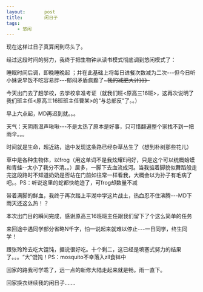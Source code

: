 ```yaml
---
layout:       post
title:        闲日子
tags:
    - 悠闲
---
```


现在这样过日子真算闲到尽头了。

经过这段时间的努力，我终于把生物钟从读书模式彻底调到悠闲模式了：

睡眠时间后调，即晚睡晚起  ；并在此基础上将每日进餐次数减为二次---但今日听小妹说早饭不吃容易胖---郁闷矛盾疯癫了~~~我的减肥大计》》》~~  

今天出门去了趟学校，去学校拿准考证（就我们班<原高三16班>，这再次说明了我们班主任<原高三16班班主任曹某>的“与总部反”了。。）

早上六点起，MD再迟到就。。。

天气：天阴雨湿声啾啾---不是太热了原本是好事，只可惜翻遍整个家找不到一把雨伞。。。

时间就是生命，超近路，途中发现这条路已经杂草丛生了（想到朴树那些花儿）

草中是各种生物体，以frog（用这单词不是我炫耀E问好，只是这个可以统概蛤蟆和青蛙--太小了我分不清。。）居多，一脚下去血流成河。当我掂着脚貌似舞蹈般走完这段路时不知道奶奶是否站在门前如往常一样看我，大概会以为孙子有毛病了吧。。PS：听说这里的蛇都快绝迹了，可frog却数量不减

带着满脚的鲜血，我终于再次踏上平湖中学这片战土，热血忍不住沸腾---MD下雨天还这么热！？

本次出门目的瞬间完成，感谢原高三16班班主任跟我们留下了个这么简单的任务

来回途中遇同学部分省略N千字，怕一说起来就难以停止---一日同学，终生同学！

跟张玲玲去吃大馄饨，据说很好吃。十个剩二，这已经是填塞式努力的结果了。。。“大”馄饨！PS：mosquito不幸落入zll食钵中

回家的路我可学乖了，远一点的新修大陆走起来就是畅。雨一直下。

回家换衣继续我的闲日子.......